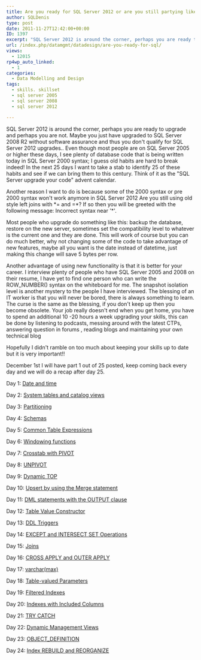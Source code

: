 ```yaml
---
title: Are you ready for SQL Server 2012 or are you still partying like it is 1999?
author: SQLDenis
type: post
date: 2011-11-27T12:42:00+00:00
ID: 1397
excerpt: "SQL Server 2012 is around the corner, perhaps you are ready to upgrade and perhaps you are not. Maybe you just have upgraded to SQL Server 2008 R2 without software assurance and thus you don't qualify for SQL Server 2012 upgrades..  Even though most peo&hellip;"
url: /index.php/datamgmt/datadesign/are-you-ready-for-sql/
views:
  - 12015
rp4wp_auto_linked:
  - 1
categories:
  - Data Modelling and Design
tags:
  - skills. skillset
  - sql server 2005
  - sql server 2008
  - sql server 2012

---
```

SQL Server 2012 is around the corner, perhaps you are ready to upgrade and perhaps you are not. Maybe you just have upgraded to SQL Server 2008 R2 without software assurance and thus you don't qualify for SQL Server 2012 upgrades.. Even though most people are on SQL Server 2005 or higher these days, I see plenty of database code that is being written today in SQL Server 2000 syntax; I guess old habits are hard to break indeed! In the next 25 days I want to take a stab to identify 25 of these habits and see if we can bring them to this century. Think of it as the "SQL Server upgrade your code" advent calendar.

Another reason I want to do is because some of the 2000 syntax or pre 2000 syntax won't work anymore in SQL Server 2012 Are you still using old style left joins with \*= and =\*? If so then you will be greeted with the following message: Incorrect syntax near '*'.

Most people who upgrade do something like this: backup the database, restore on the new server, sometimes set the compatibility level to whatever is the current one and they are done. This will work of course but you can do much better, why not changing some of the code to take advantage of new features, maybe all you want is the date instead of datetime, just making this change will save 5 bytes per row.

Another advantage of using new functionality is that it is better for your career. I interview plenty of people who have SQL Server 2005 and 2008 on their resume, I have yet to find one person who can write the ROW_NUMBER() syntax on the whiteboard for me. The snapshot isolation level is another mystery to the people I have interviewed. The blessing of an IT worker is that you will never be bored, there is always something to learn. The curse is the same as the blessing, if you don't keep up then you become obsolete. Your job really doesn't end when you get home, you have to spend an additional 10 -20 hours a week upgrading your skills, this can be done by listening to podcasts, messing around with the latest CTPs, answering question in forums , reading blogs and maintaining your own technical blog

Hopefully I didn't ramble on too much about keeping your skills up to date but it is very important!!

December 1st I will have part 1 out of 25 posted, keep coming back every day and we will do a recap after day 25.

Day 1: [Date and time][1]
  
Day 2: [System tables and catalog views][2]
  
Day 3: [Partitioning][3]
  
Day 4: [Schemas][4]
  
Day 5: [Common Table Expressions][5]
  
Day 6: [Windowing functions][6]
  
Day 7: [Crosstab with PIVOT][7]
  
Day 8: [UNPIVOT][8]
  
Day 9: [Dynamic TOP][9]
  
Day 10: [Upsert by using the Merge statement][10]
  
Day 11: [DML statements with the OUTPUT clause][11]
  
Day 12: [Table Value Constructor][12]
  
Day 13: [DDL Triggers][13]
  
Day 14: [EXCEPT and INTERSECT SET Operations][14]
  
Day 15: [Joins][15]
  
Day 16: [CROSS APPLY and OUTER APPLY][16]
  
Day 17: [varchar(max)][17]
  
Day 18: [Table-valued Parameters][18]
  
Day 19: [Filtered Indexes][19]
  
Day 20: [Indexes with Included Columns][20]
  
Day 21: [TRY CATCH][21]
  
Day 22: [Dynamic Management Views][22]
  
Day 23: [OBJECT_DEFINITION][23]
  
Day 24: [Index REBUILD and REORGANIZE][24]

 [1]: /index.php/DataMgmt/DBProgramming/MSSQLServer/sql-advent-2011-day-1
 [2]: /index.php/DataMgmt/DBAdmin/MSSQLServerAdmin/sql-advent-2011-day-2
 [3]: /index.php/DataMgmt/DataDesign/sql-advent-2011-day-3
 [4]: /index.php/DataMgmt/DBProgramming/MSSQLServer/sql-advent-2011-day-4
 [5]: /index.php/DataMgmt/DBProgramming/MSSQLServer/sql-advent-2011-day-5
 [6]: /index.php/DataMgmt/DataDesign/sql-advent-2011-day-6
 [7]: /index.php/DataMgmt/DataDesign/sql-advent-2011-day-7
 [8]: /index.php/DataMgmt/DataDesign/sql-advent-2011-day-8
 [9]: /index.php/DataMgmt/DataDesign/sql-advent-2011-day-9
 [10]: /index.php/DataMgmt/DBProgramming/MSSQLServer/sql-advent-2011-day-10
 [11]: /index.php/DataMgmt/DataDesign/sql-advent-2011-day-11
 [12]: /index.php/DataMgmt/DBProgramming/MSSQLServer/sql-advent-2011-day-12
 [13]: /index.php/DataMgmt/DBAdmin/MSSQLServerAdmin/sql-advent-2011-day-13
 [14]: /index.php/DataMgmt/DBProgramming/MSSQLServer/sql-advent-2011-day-14
 [15]: /index.php/DataMgmt/DBProgramming/MSSQLServer/sql-advent-2011-day-15
 [16]: /index.php/DataMgmt/DataDesign/sql-advent-2011-day-16
 [17]: /index.php/DataMgmt/DBProgramming/MSSQLServer/sql-advent-2011-day-17
 [18]: /index.php/DataMgmt/DBProgramming/MSSQLServer/sql-advent-2011-day-18
 [19]: /index.php/DataMgmt/DBAdmin/MSSQLServerAdmin/sql-advent-2011-day-19
 [20]: /index.php/DataMgmt/DataDesign/sql-advent-2011-day-20
 [21]: /index.php/DataMgmt/DBProgramming/MSSQLServer/try-catch-sql-advent-2011
 [22]: /index.php/DataMgmt/DataDesign/dynamic-management-views
 [23]: /index.php/DataMgmt/DBProgramming/MSSQLServer/object_definition-sql-advent-2011-day
 [24]: /index.php/DataMgmt/DataDesign/index-rebuild-and-reorganize-sql